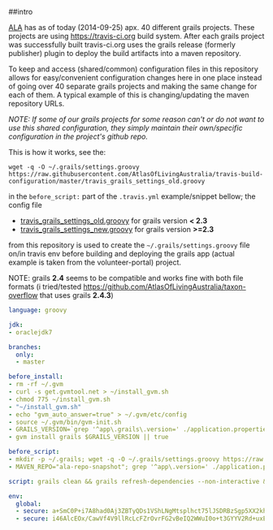 ##intro

[ALA](https://github.com/AtlasOfLivingAustralia) has as of today (2014-09-25) apx. 40 different grails projects. These projects are using https://travis-ci.org build system. After each grails project was successfully built travis-ci.org uses the grails release (formerly publisher) plugin to deploy the build artifacts into a maven repository.

To keep and access (shared/common) configuration files in this repository allows for easy/convenient configuration changes here in one place instead of going over 40 separate grails projects and making the same change for each of them. A typical example of this is changing/updating the maven repository URLs.

*NOTE: If some of our grails projects for some reason can't or do not want to use this shared configuration, they simply maintain their own/specific configuration in the project's github repo.*

This is how it works, see the: 
```
wget -q -O ~/.grails/settings.groovy https://raw.githubusercontent.com/AtlasOfLivingAustralia/travis-build-configuration/master/travis_grails_settings_old.groovy
``` 
in the `before_script:` part of the `.travis.yml` example/snippet bellow; the config file
- [travis_grails_settings_old.groovy](https://raw.githubusercontent.com/AtlasOfLivingAustralia/travis-build-configuration/master/travis_grails_settings_old.groovy) for grails version **< 2.3**
- [travis_grails_settings_new.groovy](https://raw.githubusercontent.com/AtlasOfLivingAustralia/travis-build-configuration/master/travis_grails_settings_new.groovy) for grails version **>=2.3**

from this repository is used to create the `~/.grails/settings.groovy` file on/in travis env before building and deploying the grails app (actual example is taken from the volunteer-portal) project.

NOTE: grails **2.4** seems to be compatible and works fine with both file formats (i tried/tested  https://github.com/AtlasOfLivingAustralia/taxon-overflow that uses grails **2.4.3**)

```yaml
language: groovy

jdk:
- oraclejdk7

branches:
  only:
  - master

before_install:
- rm -rf ~/.gvm
- curl -s get.gvmtool.net > ~/install_gvm.sh
- chmod 775 ~/install_gvm.sh
- "~/install_gvm.sh"
- echo "gvm_auto_answer=true" > ~/.gvm/etc/config
- source ~/.gvm/bin/gvm-init.sh
- GRAILS_VERSION=`grep '^app\.grails\.version=' ./application.properties | sed -e 's/^app\.grails\.version=//g'`
- gvm install grails $GRAILS_VERSION || true

before_script:
- mkdir -p ~/.grails; wget -q -O ~/.grails/settings.groovy https://raw.githubusercontent.com/AtlasOfLivingAustralia/travis-build-configuration/master/travis_grails_settings_old.groovy
- MAVEN_REPO="ala-repo-snapshot"; grep '^app\.version=' ./application.properties | grep -q "\-SNAPSHOT"; if [ "$?" = "1" ]; then MAVEN_REPO="ala-repo-release"; fi;

script: grails clean && grails refresh-dependencies --non-interactive && grails prod war && grails prod maven-deploy --repository=$MAVEN_REPO

env:
  global:
  - secure: a+SmC0P+i7A8had0Aj3ZBTyQDs1VShLNgMtsplhct75lJSDRBzSgp5XX2kh7xlzmVIXA71m7RAjRsy1kQZgZoO6+vxGT35oE1zYSRYbcgNjD2kt67lceCyE1ncxvmiPpBTvhOs/eZ/dRkzbuU1HD0eEg3tR0bP+O8svBtRZAVqo=
  - secure: i46AlcEOx/CawVf4V9llRcLcFZrOvrFG2vBeIQ2WWuI0o+t3GYYV2Rd+uxEQ7f7OCzShZvRUb1KdhydObKYZGpbocvIAyKN3inw43UTWwXa3O1+F10+PpNdiFVC8QBCnHiTJ7AXti/EYymmepy9VNiONJhPirrom3XrxX3XhBBk=
```
